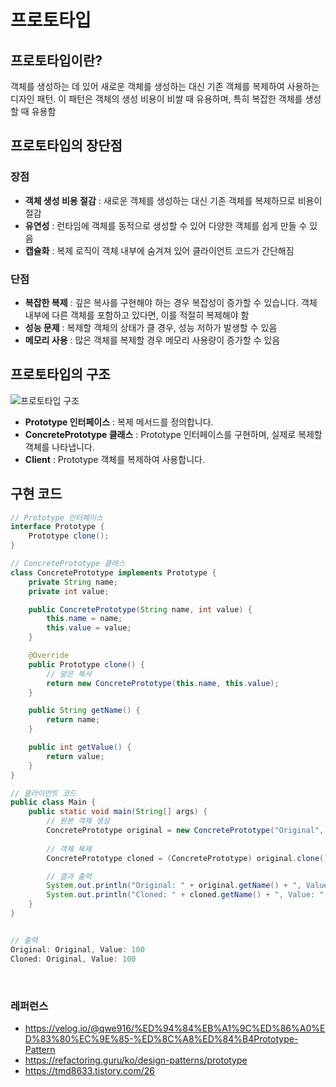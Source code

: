 # 프로토타입

## 프로토타입이란?
객체를 생성하는 데 있어 새로운 객체를 생성하는 대신 기존 객체를 복제하여 사용하는 디자인 패턴. 이 패턴은 객체의 생성 비용이 비쌀 때 유용하며, 특히 복잡한 객체를 생성할 때 유용함

## 프로토타입의 장단점

### 장점
- **객체 생성 비용 절감** : 새로운 객체를 생성하는 대신 기존 객체를 복제하므로 비용이 절감
- **유연성** : 런타임에 객체를 동적으로 생성할 수 있어 다양한 객체를 쉽게 만들 수 있음
- **캡슐화** : 복제 로직이 객체 내부에 숨겨져 있어 클라이언트 코드가 간단해짐

### 단점
- **복잡한 복제** : 깊은 복사를 구현해야 하는 경우 복잡성이 증가할 수 있습니다. 객체 내부에 다른 객체를 포함하고 있다면, 이를 적절히 복제해야 함
- **성능 문제** : 복제할 객체의 상태가 클 경우, 성능 저하가 발생할 수 있음
- **메모리 사용** : 많은 객체를 복제할 경우 메모리 사용량이 증가할 수 있음

## 프로토타입의 구조
![프로토타입 구조](https://github.com/user-attachments/assets/46e0f222-b2d3-41b7-b3de-d3c98517ca60)
- **Prototype 인터페이스** : 복제 메서드를 정의합니다.
- **ConcretePrototype 클래스** : Prototype 인터페이스를 구현하며, 실제로 복제할 객체를 나타냅니다.
- **Client** : Prototype 객체를 복제하여 사용합니다.

## 구현 코드
```java
// Prototype 인터페이스
interface Prototype {
    Prototype clone();
}

// ConcretePrototype 클래스
class ConcretePrototype implements Prototype {
    private String name;
    private int value;

    public ConcretePrototype(String name, int value) {
        this.name = name;
        this.value = value;
    }

    @Override
    public Prototype clone() {
        // 얕은 복사
        return new ConcretePrototype(this.name, this.value);
    }

    public String getName() {
        return name;
    }

    public int getValue() {
        return value;
    }
}

// 클라이언트 코드
public class Main {
    public static void main(String[] args) {
        // 원본 객체 생성
        ConcretePrototype original = new ConcretePrototype("Original", 100);
        
        // 객체 복제
        ConcretePrototype cloned = (ConcretePrototype) original.clone();

        // 결과 출력
        System.out.println("Original: " + original.getName() + ", Value: " + original.getValue());
        System.out.println("Cloned: " + cloned.getName() + ", Value: " + cloned.getValue());
    }
}


// 출력
Original: Original, Value: 100
Cloned: Original, Value: 100
```

<br>

### 레퍼런스
- https://velog.io/@qwe916/%ED%94%84%EB%A1%9C%ED%86%A0%ED%83%80%EC%9E%85-%ED%8C%A8%ED%84%B4Prototype-Pattern
- https://refactoring.guru/ko/design-patterns/prototype
- https://tmd8633.tistory.com/26
